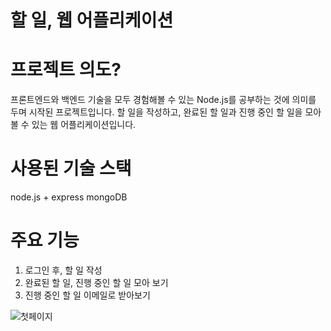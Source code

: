 # 할 일, 웹 어플리케이션

# 프로젝트 의도?
프론트엔드와 백엔드 기술을 모두 경험해볼 수 있는 Node.js를 공부하는 것에 의미를 두며 시작된 프로젝트입니다. 할 일을 작성하고, 완료된 할 일과 진행 중인 할 일을 모아볼 수 있는 웹 어플리케이션입니다.

# 사용된 기술 스택
node.js + express
mongoDB

# 주요 기능
1. 로그인 후, 할 일 작성
2. 완료된 할 일, 진행 중인 할 일 모아 보기
3. 진행 중인 할 일 이메일로 받아보기


![첫페이지](https://user-images.githubusercontent.com/96801244/162608552-0a78e25e-d213-40e8-9e67-7bb916ec2529.png)
